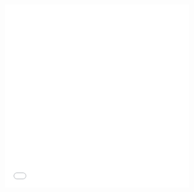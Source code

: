 <iframe src="[https://docs.google.com/presentation/d/1SY-gEUtldmQZs5z6TGNyfCRjZJ9NtTRy/embed?start=false&loop=false&delayms=3000](https://docs.google.com/presentation/d/1SY-gEUtldmQZs5z6TGNyfCRjZJ9NtTRy/edit?usp=drive_link&ouid=103161569185524254163&rtpof=true&sd=true)" frameborder="0" width="100%" height="500px" allowfullscreen="true" mozallowfullscreen="true" webkitallowfullscreen="true"></iframe>
